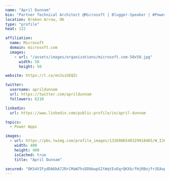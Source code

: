 ```yaml
---
name: "April Dunnam"
bio: "Partner Technical Architect @Microsoft | Blogger-Speaker | #PowerApps, #PowerAutomate, #Office365, #SharePoint | #WIT | #Karaoke Queen"
location: Broken Arrow, OK
type: "profile"
heat: 122

affiliation:
  name: Microsoft
  domain: microsoft.com
  images:
    - url: "/assets/images/organizations/microsoft.com-50x50.jpg"
      width: 50
      height: 50

website: https://t.co/enJuiGEQZc

twitter:
  username: aprildunnam
  url: https://twitter.com/aprildunnam
  followers: 6210

linkedin:
  url: https://www.linkedin.com/public-profile/in/april-dunnam

topics:
  - Power Apps

images:
  - url: https://pbs.twimg.com/profile_images/1326986540329918465/W_IJ6Ih2_400x400.jpg
    width: 400
    height: 400
    isCached: true
    title: "April Dunnam"

secured: "DK54VIFydDA6bA72RrCMaW7hsDDbbwpGItWqtEvEqrQKXb/fHjRBojf+3EAopl2dE8JygpWLIvvRwEPzdY0eeW0A2EbUlaFLH+D3h+WpYT8ybKFqW4T4teXNTCvLe5wCKu+NGU4xf2Iw2tD2JP8uyNjoIWfQ0HAPyYJTRqJ1Baetehi2HsDBssY2CESrglpgRfB5mZGpbV25lyDb5rCARs2QJEFy7Gpw6rt/GIw/2WqxM92fNcSYm3cgdNk2sUWtqSq2AyfrteCjXarDo1n0s+dYToj9sc8qoJIJef2KUqxypkgoF3NH07acOLzBLBgaiNQ6nTOT61zdm9mArMFIIBW4M1qRNPpnjEXab+jRTNiFJeyZZxvKpeTID8+Y+vFiG6wGvqveXNebmd+Z3nAAEKEdBfgxaafizXFgPsY73ro=;shDTwEytKDzsTBAIpkN7Xg=="
---
```


